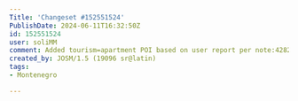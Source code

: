 ```yaml
---
Title: 'Changeset #152551524'
PublishDate: 2024-06-11T16:32:50Z
id: 152551524
user: soliMM
comment: Added tourism=apartment POI based on user report per note:4282716
created_by: JOSM/1.5 (19096 sr@latin)
tags:
- Montenegro

---
```

